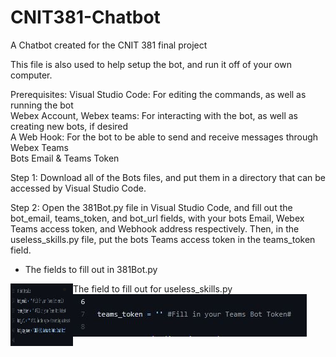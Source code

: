 # CNIT381-Chatbot
A Chatbot created for the CNIT 381 final project

This file is also used to help setup the bot, and run it off of your own computer. 

Prerequisites: 
Visual Studio Code: For editing the commands, as well as running the bot  
Webex Account, Webex teams: For interacting with the bot, as well as creating new bots, if desired  
A Web Hook: For the bot to be able to send and receive messages through Webex Teams  
Bots Email & Teams Token  

Step 1: Download all of the Bots files, and put them in a directory that can be accessed by Visual Studio Code.

Step 2: Open the 381Bot.py file in Visual Studio Code, and fill out the bot_email, teams_token, and bot_url fields, with your bots Email, Webex Teams access token, and Webhook address respectively. Then, in the useless_skills.py file, put the bots Teams access token in the teams_token field.

- The fields to fill out in 381Bot.py
<img align="left" width="100" height="100" src="https://github.com/Mr-Noah-B/CNIT381-Chatbot/blob/main/Img/Image-1.JPG">

- The field to fill out for useless_skills.py
![alt text](https://github.com/Mr-Noah-B/CNIT381-Chatbot/blob/main/Img/Image-2.JPG)


